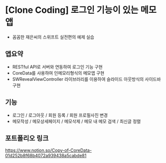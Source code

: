 # [Clone Coding] 로그인 기능이 있는 메모앱
* 꼼꼼한 재은씨의 스위프트 실전편의 예제 실습   

## 앱요약   
* RESTful API로 서버와 연동하여 로그인 기능 구현
* CoreData를 사용하여 인메모리형식의 메모앱 구현
* SWRevealViewController 라이브러리를 이용하여 슬라이드 아웃방식의 사이드바 구현

## 기능
* 로그인 / 로그아웃 / 회원 등록 / 회원 프로필사진 변경
* 메모작성 / 메모상세페이지 / 메모삭제 / 메모 내 메모 검색 / 최신글 정렬
 
## 포트폴리오 링크
<https://www.notion.so/Copy-of-CoreData-01d252b8f68b4072a939438a5cabde81>
